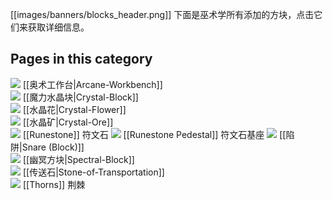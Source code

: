 [[images/banners/blocks_header.png]]
下面是巫术学所有添加的方块，点击它们来获取详细信息。

## Pages in this category
![](https://github.com/Electroblob77/Wizardry/blob/1.12.2/src/main/resources/assets/ebwizardry/textures/blocks/arcane_workbench_top.png) [[奥术工作台|Arcane-Workbench]]  
![](https://github.com/Electroblob77/Wizardry/blob/1.12.2/src/main/resources/assets/ebwizardry/textures/blocks/crystal_block.png) [[魔力水晶块|Crystal-Block]]  
![](https://github.com/Electroblob77/Wizardry/blob/1.12.2/src/main/resources/assets/ebwizardry/textures/blocks/crystal_flower.png) [[水晶花|Crystal-Flower]]  
![](https://github.com/Electroblob77/Wizardry/blob/1.12.2/src/main/resources/assets/ebwizardry/textures/blocks/crystal_ore.png) [[水晶矿|Crystal-Ore]]  
![](https://github.com/Electroblob77/Wizardry/blob/1.12.2/src/main/resources/assets/ebwizardry/textures/blocks/runestone_earth_3.png) [[Runestone]]  符文石
![](https://github.com/Electroblob77/Wizardry/blob/1.12.2/src/main/resources/assets/ebwizardry/textures/blocks/runestone_pedestal_lightning.png) [[Runestone Pedestal]]  符文石基座
![](https://github.com/Electroblob77/Wizardry/blob/1.12.2/src/main/resources/assets/ebwizardry/textures/blocks/snare.png) [[陷阱|Snare (Block)]]  
![](https://github.com/Electroblob77/Wizardry/blob/1.12.2/src/main/resources/assets/ebwizardry/textures/blocks/spectral_block.png) [[幽冥方块|Spectral-Block]]  
![](https://github.com/Electroblob77/Wizardry/blob/1.12.2/src/main/resources/assets/ebwizardry/textures/items/transportation_stone.png) [[传送石|Stone-of-Transportation]]  
![](https://github.com/Electroblob77/Wizardry/blob/1.12.2/src/main/resources/assets/ebwizardry/textures/blocks/thorns_upper_7.png) [[Thorns]]  荆棘
